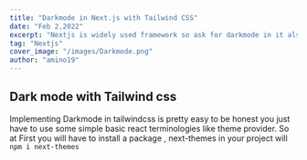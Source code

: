```yaml
---
title: "Darkmode in Next.js with Tailwind CSS"
date: "Feb 2,2022"
excerpt: "Nextjs is widely used framework so ask for darkmode in it also increases.Adding darkmode is pretty easy you just have to adde some modules and bit code and you are good to go"
tag: "Nextjs"
cover_image: "/images/Darkmode.png"
author: "amino19"
---
```


## Dark mode with Tailwind css

Implementing Darkmode in tailwindcss is pretty easy to be honest you just have to use some simple basic react terminologies like theme provider.
So at First you will have to install a package , next-themes in your project will
`npm i next-themes`
